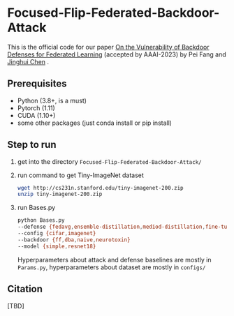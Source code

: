 # Focused-Flip-Federated-Backdoor-Attack
This is the official code for our paper [On the Vulnerability of Backdoor Defenses for Federated Learning](https://arxiv.org/abs/2301.08170) (accepted by AAAI-2023) by Pei Fang and  [Jinghui Chen](https://jinghuichen.github.io/) .

## Prerequisites

- Python (3.8+, is a must)
- Pytorch (1.11)
- CUDA (1.10+)
- some other packages (just conda install or pip install)

## Step to run
1. get into the directory `Focused-Flip-Federated-Backdoor-Attack/`

2. run command to get Tiny-ImageNet dataset

   ```bash
   wget http://cs231n.stanford.edu/tiny-imagenet-200.zip
   unzip tiny-imagenet-200.zip
   ```

3. run Bases.py
   ```bash
   python Bases.py 
   --defense {fedavg,ensemble-distillation,mediod-distillation,fine-tuning,mitigation-pruning,robustlr,certified-robustness,bulyan,deep-sight} 
   --config {cifar,imagenet} 
   --backdoor {ff,dba,naive,neurotoxin}
   --model {simple,resnet18}
   ```

   Hyperparameters about attack and defense baselines are mostly in `Params.py`, hyperparameters about dataset are mostly in `configs/`

## Citation
   [TBD]
